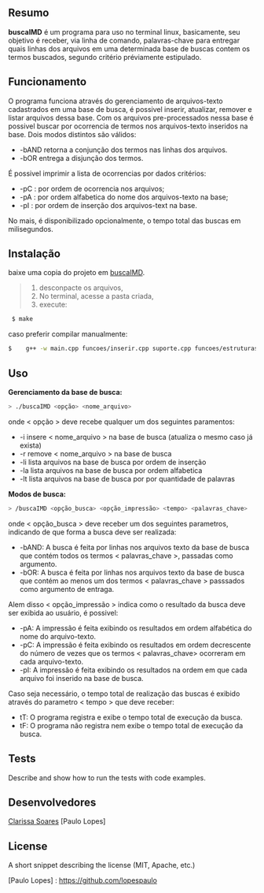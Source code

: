 ## Resumo

**buscaIMD** é um programa para uso no terminal linux, basicamente, seu objetivo é receber, via linha de comando, palavras-chave para entregar quais linhas dos arquivos em uma determinada base de buscas contem os termos buscados, segundo critério préviamente estipulado.

## Funcionamento

O programa funciona através do gerenciamento de arquivos-texto cadastrados em uma base de busca, é possivel inserir, atualizar, remover e listar arquivos dessa base.
Com os arquivos pre-processados nessa base é possivel buscar por ocorrencia de termos nos arquivos-texto inseridos na base. Dois modos distintos são válidos: 
* -bAND retorna a conjunção dos termos nas linhas dos arquivos. 
* -bOR entrega a disjunção dos termos. 

É possivel imprimir a lista de ocorrencias por dados critérios:
* -pC : por ordem de ocorrencia nos arquivos;
* -pA : por ordem alfabetica do nome dos arquivos-texto na base;
* -pI : por ordem de inserção dos arquivos-text na base.

No mais, é disponibilizado opcionalmente, o tempo total das buscas em milisegundos.


## Instalação

baixe uma copia do projeto em [buscaIMD].

>1. desconpacte os arquivos,
>2. No terminal, acesse a pasta criada,
>3. execute:

```sh
 $ make
```       
caso preferir compilar manualmente:

```sh
$    g++ -w main.cpp funcoes/inserir.cpp suporte.cpp funcoes/estruturas.cpp funcoes/remover.cpp funcoes/listar.cpp funcoes/buscar.cpp funcoes/listabusca.cpp funcoes/relogio.cpp -o buscaIMD -std=c++11
```    
   

## Uso
**Gerenciamento da base de busca:**

```sh
> ./buscaIMD <opção> <nome_arquivo> 
```
 onde < opção > deve recebe qualquer um dos seguintes paramentos:
* -i insere < nome_arquivo > na base de busca (atualiza o mesmo caso já exista)
* -r remove < nome_arquivo > na base de busca
* -li lista arquivos na base de busca por ordem de inserção
* -la lista arquivos na base de busca por ordem alfabetica
* -lt lista arquivos na base de busca por por quantidade de palavras
 
**Modos de busca:**
```sh
> /buscaIMD <opção_busca> <opção_impressão> <tempo> <palavras_chave>
```
 onde < opção_busca > deve receber um dos seguintes parametros, indicando de que forma a busca deve ser realizada:
- -bAND: A busca é feita por linhas nos arquivos texto da base de busca que contém todos os termos < palavras_chave >, passadas como argumento.
- -bOR: A busca é feita por linhas nos arquivos texto da base de busca que contém ao menos um dos termos < palavras_chave > passsados como argumento de entraga.

Alem disso < opção_impressão > indica como o resultado da busca deve ser exibida ao usuário, é possivel:
- -pA: A impressão é feita exibindo os resultados em ordem alfabética do nome do arquivo-texto.
- -pC: A impressão é feita exibindo os resultados em ordem decrescente do número de vezes que os termos < palavras_chave> ocorreram em cada arquivo-texto.
- -pI: A impressão é feita exibindo os resultados na ordem em que cada arquivo foi inserido na base de busca.

Caso seja necessário, o tempo total de realização das buscas é exibido através do parametro < tempo > que deve receber:
- tT: O programa registra e exibe o tempo total de execução da busca.
- tF: O programa não registra nem exibe o tempo total de execução da busca. 



## Tests

Describe and show how to run the tests with code examples.

## Desenvolvedores

[Clarissa Soares]
[Paulo Lopes]

## License

A short snippet describing the license (MIT, Apache, etc.)


[buscaIMD]: <https:///github.com/lopespaulo/PROJETOEDBLP/archive/master.zip>
[Clarissa Soares]: <https://github.com/clahzita>
[Paulo Lopes] : <https://github.com/lopespaulo>


